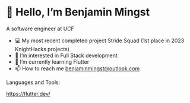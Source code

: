 # 👋 Hello, I’m Benjamin Mingst
A software engineer at UCF

- 💻 My most recent completed project Stride Squad (1st place in 2023 KnightHacks projects)
- 👀 I’m interested in Full Stack development
- 🌱 I’m currently learning Flutter
- 📫 How to reach me benjaminmingst@outlook.com

Languages and Tools:

https://flutter.dev/
